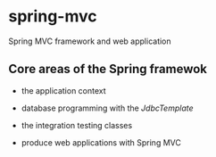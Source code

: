 # spring-mvc
Spring MVC framework and web application  


## Core areas of the Spring framewok   

-  the application context  

- database programming with the *JdbcTemplate*  

- the integration testing classes   

- produce web applications with Spring MVC  
